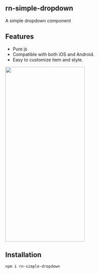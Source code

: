 ## rn-simple-dropdown ##
A simple dropdown component
## Features ##
- Pure js
- Compatible with both iOS and Android.
- Easy to customize item and style.
<img src="https://user-images.githubusercontent.com/39731881/176364706-68edae2e-3ad1-47ea-bb06-1b9ca82a9990.gif" width="250" height="550"/>

## Installation ##
`npm i rn-simple-dropdown `
